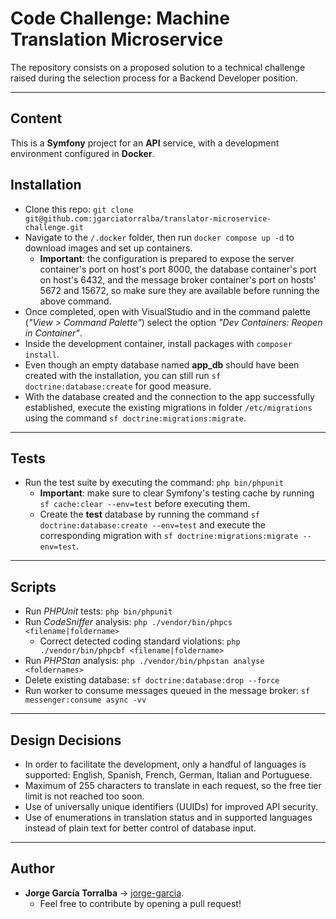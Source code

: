 # Code Challenge: Machine Translation Microservice

The repository consists on a proposed solution to a technical challenge raised during the selection process for a Backend Developer position.

---

## Content

This is a **Symfony** project for an **API** service, with a development environment configured in **Docker**.

## Installation

- Clone this repo: `git clone git@github.com:jgarciatorralba/translator-microservice-challenge.git`
- Navigate to the `/.docker` folder, then run `docker compose up -d` to download images and set up containers.
  - **Important**: the configuration is prepared to expose the server container's port on host's port 8000, the database container's port on host's 6432, and the message broker container's port on hosts' 5672 and 15672, so make sure they are available before running the above command.
- Once completed, open with VisualStudio and in the command palette (*"View > Command Palette"*) select the option *"Dev Containers: Reopen in Container"*.
- Inside the development container, install packages with `composer install`.
- Even though an empty database named **app_db** should have been created with the installation, you can still run `sf doctrine:database:create` for good measure.
- With the database created and the connection to the app successfully established, execute the existing migrations in folder `/etc/migrations` using the command `sf doctrine:migrations:migrate`.

---

## Tests

- Run the test suite by executing the command: `php bin/phpunit`
  - **Important**: make sure to clear Symfony's testing cache by running `sf cache:clear --env=test` before executing them.
  - Create the **test** database by running the command `sf doctrine:database:create --env=test` and execute the corresponding migration with `sf doctrine:migrations:migrate --env=test`.

---

## Scripts

- Run *PHPUnit* tests: `php bin/phpunit`
- Run *CodeSniffer* analysis: `php ./vendor/bin/phpcs <filename|foldername>`
  - Correct detected coding standard violations: `php ./vendor/bin/phpcbf <filename|foldername>`
- Run *PHPStan* analysis: `php ./vendor/bin/phpstan analyse <foldernames>`
- Delete existing database: `sf doctrine:database:drop --force`
- Run worker to consume messages queued in the message broker: `sf messenger:consume async -vv`

---

## Design Decisions

- In order to facilitate the development, only a handful of languages is supported: English, Spanish, French, German, Italian and Portuguese.
- Maximum of 255 characters to translate in each request, so the free tier limit is not reached too soon.
- Use of universally unique identifiers (UUIDs) for improved API security.
- Use of enumerations in translation status and in supported languages instead of plain text for better control of database input.

---

## Author

- **Jorge García Torralba** &#8594; [jorge-garcia](https://github.com/jgarciatorralba).
  - Feel free to contribute by opening a pull request!
